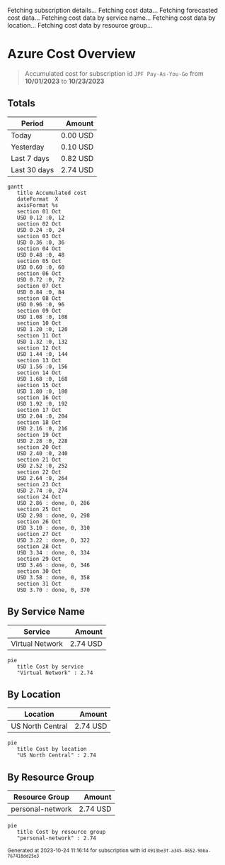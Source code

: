 Fetching subscription details...
Fetching cost data...
Fetching forecasted cost data...
Fetching cost data by service name...
Fetching cost data by location...
Fetching cost data by resource group...
# Azure Cost Overview

> Accumulated cost for subscription id `JPF Pay-As-You-Go` from **10/01/2023** to **10/23/2023**

## Totals

|Period|Amount|
|---|---:|
|Today|0.00 USD|
|Yesterday|0.10 USD|
|Last 7 days|0.82 USD|
|Last 30 days|2.74 USD|

```mermaid
gantt
   title Accumulated cost
   dateFormat  X
   axisFormat %s
   section 01 Oct
   USD 0.12 :0, 12
   section 02 Oct
   USD 0.24 :0, 24
   section 03 Oct
   USD 0.36 :0, 36
   section 04 Oct
   USD 0.48 :0, 48
   section 05 Oct
   USD 0.60 :0, 60
   section 06 Oct
   USD 0.72 :0, 72
   section 07 Oct
   USD 0.84 :0, 84
   section 08 Oct
   USD 0.96 :0, 96
   section 09 Oct
   USD 1.08 :0, 108
   section 10 Oct
   USD 1.20 :0, 120
   section 11 Oct
   USD 1.32 :0, 132
   section 12 Oct
   USD 1.44 :0, 144
   section 13 Oct
   USD 1.56 :0, 156
   section 14 Oct
   USD 1.68 :0, 168
   section 15 Oct
   USD 1.80 :0, 180
   section 16 Oct
   USD 1.92 :0, 192
   section 17 Oct
   USD 2.04 :0, 204
   section 18 Oct
   USD 2.16 :0, 216
   section 19 Oct
   USD 2.28 :0, 228
   section 20 Oct
   USD 2.40 :0, 240
   section 21 Oct
   USD 2.52 :0, 252
   section 22 Oct
   USD 2.64 :0, 264
   section 23 Oct
   USD 2.74 :0, 274
   section 24 Oct
   USD 2.86 : done, 0, 286
   section 25 Oct
   USD 2.98 : done, 0, 298
   section 26 Oct
   USD 3.10 : done, 0, 310
   section 27 Oct
   USD 3.22 : done, 0, 322
   section 28 Oct
   USD 3.34 : done, 0, 334
   section 29 Oct
   USD 3.46 : done, 0, 346
   section 30 Oct
   USD 3.58 : done, 0, 358
   section 31 Oct
   USD 3.70 : done, 0, 370
```

## By Service Name

|Service|Amount|
|---|---:|
|Virtual Network|2.74 USD|

```mermaid
pie
   title Cost by service
   "Virtual Network" : 2.74
```

## By Location

|Location|Amount|
|---|---:|
|US North Central|2.74 USD|

```mermaid
pie
   title Cost by location
   "US North Central" : 2.74
```

## By Resource Group

|Resource Group|Amount|
|---|---:|
|personal-network|2.74 USD|

```mermaid
pie
   title Cost by resource group
   "personal-network" : 2.74
```

<sup>Generated at 2023-10-24 11:16:14 for subscription with id `4913be3f-a345-4652-9bba-767418dd25e3`</sup>
